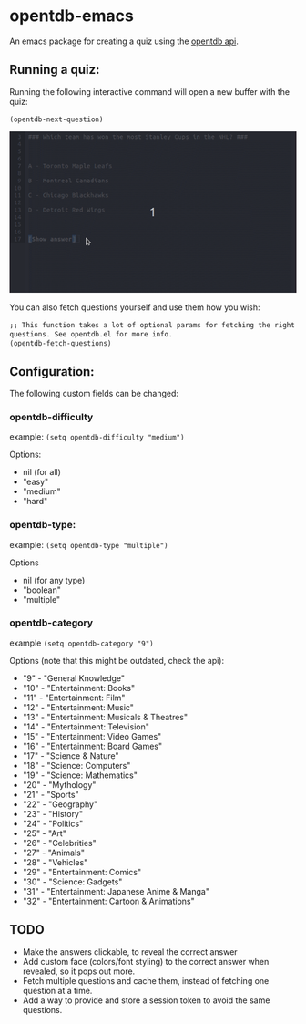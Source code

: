 # opentdb-emacs
An emacs package for creating a quiz using the [opentdb api](https://opentdb.com/).



## Running a quiz:
Running the following interactive command will open a new buffer with the quiz:

```
(opentdb-next-question)
```

![server-states](https://github.com/fooki/opentdb-emacs/blob/master/images/opentdb-quiz.gif?raw=true)


You can also fetch questions yourself and use them how you wish:
```
;; This function takes a lot of optional params for fetching the right questions. See opentdb.el for more info.
(opentdb-fetch-questions)
```

## Configuration:
The following custom fields can be changed:

### opentdb-difficulty
example: `(setq opentdb-difficulty "medium")`

Options:
- nil (for all)
- "easy"
- "medium"
- "hard"

### opentdb-type: 
example: `(setq opentdb-type "multiple")`

Options
- nil (for any type)
- "boolean" 
- "multiple" 

### opentdb-category
example `(setq opentdb-category "9")`

Options (note that this might be outdated, check the api):
- "9" - "General Knowledge"
- "10" - "Entertainment: Books"
- "11" - "Entertainment: Film"
- "12" - "Entertainment: Music"
- "13" - "Entertainment: Musicals & Theatres"
- "14" - "Entertainment: Television"
- "15" - "Entertainment: Video Games"
- "16" - "Entertainment: Board Games"
- "17" - "Science & Nature"
- "18" - "Science: Computers"
- "19" - "Science: Mathematics"
- "20" - "Mythology"
- "21" - "Sports"
- "22" - "Geography"
- "23" - "History"
- "24" - "Politics"
- "25" - "Art"
- "26" - "Celebrities"
- "27" - "Animals"
- "28" - "Vehicles"
- "29" - "Entertainment: Comics"
- "30" - "Science: Gadgets"
- "31" - "Entertainment: Japanese Anime & Manga"
- "32" - "Entertainment: Cartoon & Animations"

## TODO
- Make the answers clickable, to reveal the correct answer
- Add custom face (colors/font styling) to the correct answer when revealed, so it pops out more.
- Fetch multiple questions and cache them, instead of fetching one question at a time.
- Add a way to provide and store a session token to avoid the same questions.
